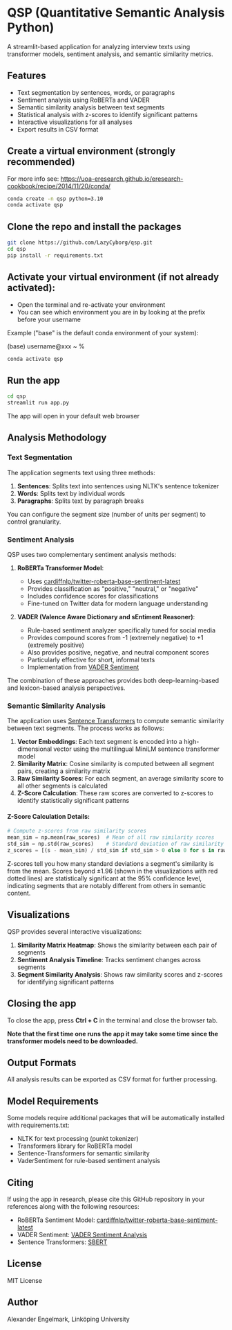 # QSP (Quantitative Semantic Analysis Python)

A streamlit-based application for analyzing interview texts using transformer models, sentiment analysis, and semantic similarity metrics.

## Features

- Text segmentation by sentences, words, or paragraphs
- Sentiment analysis using RoBERTa and VADER
- Semantic similarity analysis between text segments
- Statistical analysis with z-scores to identify significant patterns
- Interactive visualizations for all analyses
- Export results in CSV format

## Create a virtual environment (strongly recommended)
For more info see: https://uoa-eresearch.github.io/eresearch-cookbook/recipe/2014/11/20/conda/

```bash
conda create -n qsp python=3.10
conda activate qsp
```

## Clone the repo and install the packages

```bash
git clone https://github.com/LazyCyborg/qsp.git
cd qsp
pip install -r requirements.txt
```

## Activate your virtual environment (if not already activated):
- Open the terminal and re-activate your environment 
- You can see which environment you are in by looking at the prefix before your username

Example ("base" is the default conda environment of your system):

(base) username@xxx ~ % 

```bash
conda activate qsp
```

## Run the app

```bash
cd qsp
streamlit run app.py
```

The app will open in your default web browser

## Analysis Methodology

### Text Segmentation

The application segments text using three methods:
1. **Sentences**: Splits text into sentences using NLTK's sentence tokenizer
2. **Words**: Splits text by individual words
3. **Paragraphs**: Splits text by paragraph breaks

You can configure the segment size (number of units per segment) to control granularity.

### Sentiment Analysis

QSP uses two complementary sentiment analysis methods:

1. **RoBERTa Transformer Model**: 
   - Uses [cardiffnlp/twitter-roberta-base-sentiment-latest](https://huggingface.co/cardiffnlp/twitter-roberta-base-sentiment-latest)
   - Provides classification as "positive," "neutral," or "negative"
   - Includes confidence scores for classifications
   - Fine-tuned on Twitter data for modern language understanding

2. **VADER (Valence Aware Dictionary and sEntiment Reasoner)**:
   - Rule-based sentiment analyzer specifically tuned for social media
   - Provides compound scores from -1 (extremely negative) to +1 (extremely positive)
   - Also provides positive, negative, and neutral component scores
   - Particularly effective for short, informal texts
   - Implementation from [VADER Sentiment](https://github.com/cjhutto/vaderSentiment)

The combination of these approaches provides both deep-learning-based and lexicon-based analysis perspectives.

### Semantic Similarity Analysis

The application uses [Sentence Transformers](https://sbert.net/) to compute semantic similarity between text segments. The process works as follows:

1. **Vector Embeddings**: Each text segment is encoded into a high-dimensional vector using the multilingual MiniLM sentence transformer model
2. **Similarity Matrix**: Cosine similarity is computed between all segment pairs, creating a similarity matrix
3. **Raw Similarity Scores**: For each segment, an average similarity score to all other segments is calculated
4. **Z-Score Calculation**: These raw scores are converted to z-scores to identify statistically significant patterns

#### Z-Score Calculation Details:
```python
# Compute z-scores from raw similarity scores
mean_sim = np.mean(raw_scores)  # Mean of all raw similarity scores
std_sim = np.std(raw_scores)    # Standard deviation of raw similarity scores
z_scores = [(s - mean_sim) / std_sim if std_sim > 0 else 0 for s in raw_scores]
```

Z-scores tell you how many standard deviations a segment's similarity is from the mean. Scores beyond ±1.96 (shown in the visualizations with red dotted lines) are statistically significant at the 95% confidence level, indicating segments that are notably different from others in semantic content.

## Visualizations

QSP provides several interactive visualizations:

1. **Similarity Matrix Heatmap**: Shows the similarity between each pair of segments
2. **Sentiment Analysis Timeline**: Tracks sentiment changes across segments
3. **Segment Similarity Analysis**: Shows raw similarity scores and z-scores for identifying significant patterns

## Closing the app
To close the app, press **Ctrl + C** in the terminal and close the browser tab.

**Note that the first time one runs the app it may take some time since the transformer models need to be downloaded.**

## Output Formats
All analysis results can be exported as CSV format for further processing.

## Model Requirements

Some models require additional packages that will be automatically installed with requirements.txt:
- NLTK for text processing (punkt tokenizer)
- Transformers library for RoBERTa model
- Sentence-Transformers for semantic similarity
- VaderSentiment for rule-based sentiment analysis

## Citing

If using the app in research, please cite this GitHub repository in your references along with the following resources:

- RoBERTa Sentiment Model: [cardiffnlp/twitter-roberta-base-sentiment-latest](https://huggingface.co/cardiffnlp/twitter-roberta-base-sentiment-latest)
- VADER Sentiment: [VADER Sentiment Analysis](https://github.com/cjhutto/vaderSentiment)
- Sentence Transformers: [SBERT](https://sbert.net/)

## License

MIT License

## Author

Alexander Engelmark, Linköping University
